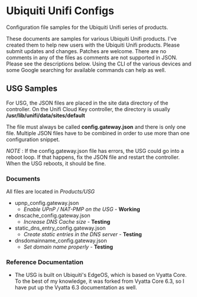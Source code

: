 # Ubiquiti Unifi Configs
Configuration file samples for the Ubiquiti Unifi series of products.

These documents are samples for various Ubiquiti Unifi products. I've created them to help new users with the Ubiquiti Unifi products. Please submit updates and changes. Patches are welcome. There are no comments in any of the files as comments are not supported in JSON. Please see the descriptions below. Using the CLI of the various devices and some Google searching for available commands can help as well.

## USG Samples

For USG, the JSON files are placed in the site data directory of the controller. On the Unifi Cloud Key controller, the directory is usually **/usr/lib/unifi/data/sites/default**

The file must always be called **config.gateway.json** and there is only one file. Multiple JSON files have to be combined in order to use more than one configuration snippet.

_NOTE_ : If the config.gateway.json file has errors, the USG could go into a reboot loop. If that happens, fix the JSON file and restart the controller. When the USG reboots, it should be fine.

### Documents

All files are located in *Products/USG*

- upnp_config.gateway.json
  - _Enable UPnP / NAT-PMP on the USG_ - **Working**
- dnscache_config.gateway.json
  - _Increase DNS Cache size_ - **Testing**
- static_dns_entry_config.gateway.json 
  - _Create static entries in the DNS server_ - **Testing**
- dnsdomainname_config.gateway.json 
  - _Set domain name properly_ - **Testing**

### Reference Documentation

- The USG is built on Ubiquiti's EdgeOS, which is based on Vyatta Core. To the best of my knowledge, it was forked from Vyatta Core 6.3, so I have put up the Vyatta 6.3 documentation as well. 

